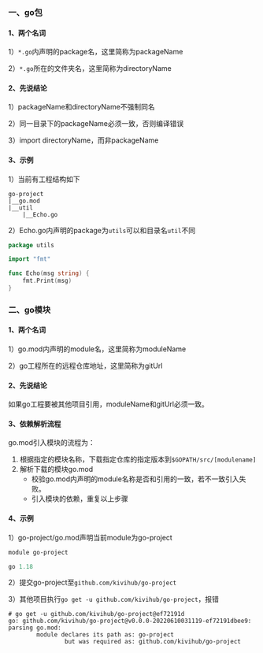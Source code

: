 ### 一、go包
#### 1、两个名词
1）`*.go`内声明的package名，这里简称为packageName

2）`*.go`所在的文件夹名，这里简称为directoryName

#### 2、先说结论
1）packageName和directoryName不强制同名

2）同一目录下的packageName必须一致，否则编译错误

3）import directoryName，而非packageName
#### 3、示例
1）当前有工程结构如下
```
go-project
|__go.mod
|__util
    |__Echo.go
```

2）Echo.go内声明的package为`utils`可以和目录名`util`不同
```go
package utils

import "fmt"

func Echo(msg string) {
	fmt.Print(msg)
}
```
### 二、go模块
#### 1、两个名词
1）go.mod内声明的module名，这里简称为moduleName

2）go工程所在的远程仓库地址，这里简称为gitUrl
#### 2、先说结论
如果go工程要被其他项目引用，moduleName和gitUrl必须一致。
#### 3、依赖解析流程
go.mod引入模块的流程为：
1) 根据指定的模块名称，下载指定仓库的指定版本到`$GOPATH/src/[modulename]`
2) 解析下载的模块go.mod
   * 校验go.mod内声明的module名称是否和引用的一致，若不一致引入失败。
   * 引入模块的依赖，重复以上步骤

#### 4、示例
1）go-project/go.mod声明当前module为go-project
```go.mod
module go-project

go 1.18
```
2）提交go-project至`github.com/kivihub/go-project`

3）其他项目执行`go get -u github.com/kivihub/go-project`，报错
```shell
# go get -u github.com/kivihub/go-project@ef72191d
go: github.com/kivihub/go-project@v0.0.0-20220610031119-ef72191dbee9: parsing go.mod:
        module declares its path as: go-project
                but was required as: github.com/kivihub/go-project
```